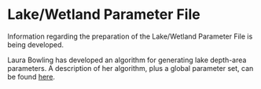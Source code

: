 # Lake/Wetland Parameter File

Information regarding the preparation of the Lake/Wetland Parameter File is being developed.

Laura Bowling has developed an algorithm for generating lake depth-area parameters. A description of her algorithm, plus a global parameter set, can be found [here](http://www.agry.purdue.edu/hydrology/Projects/LakeParameters.asp).
